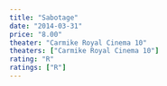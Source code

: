 ```yaml
---
title: "Sabotage"
date: "2014-03-31"
price: "8.00"
theater: "Carmike Royal Cinema 10"
theaters: ["Carmike Royal Cinema 10"]
rating: "R"
ratings: ["R"]
---
```

